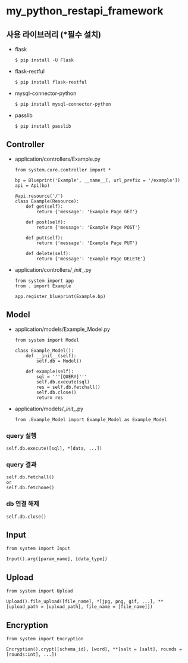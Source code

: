 # my_python_restapi_framework

## 사용 라이브러리 (*필수 설치)
* flask
  ```
  $ pip install -U Flask
  ```
* flask-restful
  ```
  $ pip install flask-restful
  ```
* mysql-connector-python
  ```
  $ pip install mysql-connector-python
  ```
* passlib
  ```
  $ pip install passlib
  ```

## Controller
* application/controllers/Example.py
  ```
  from system.core.controller import *

  bp = Blueprint('Example', __name__[, url_prefix = '/example'])
  api = Api(bp)

  @api.resource('/')
  class Example(Resource):
      def get(self):
          return {'message': 'Example Page GET'}

      def post(self):
          return {'message': 'Example Page POST'}

      def put(self):
          return {'message': 'Example Page PUT'}

      def delete(self):
          return {'message': 'Example Page DELETE'}
  ```
* application/controllers/\__init__.py
  ```
  from system import app
  from . import Example

  app.register_blueprint(Example.bp)
  ```

## Model
* application/models/Example_Model.py
  ```
  from system import Model

  class Example_Model():
      def __init__(self):
          self.db = Model()

      def example(self):
          sql = '''[QUERY]'''
          self.db.execute(sql)
          res = self.db.fetchall()
          self.db.close()
          return res
  ```
* application/models/\__init__.py
  ```
  from .Example_Model import Example_Model as Example_Model
  ```

### query 실행
  ```
  self.db.execute([sql], *[data, ...])
  ```
### query 결과
  ```
  self.db.fetchall()
  or
  self.db.fetchone()
  ```
### db 연결 해제
  ```
  self.db.close()
  ```

## Input
  ```
  from system import Input

  Input().arg([param_name], [data_type])
  ```

## Upload
  ```
  from system import Upload

  Upload().file_upload([file_name], *[jpg, png, gif, ...], **[upload_path = [upload_path], file_name = [file_name]])
  ```

## Encryption
  ```
  from system import Encryption

  Encryption().crypt([schema_id], [word], **[salt = [salt], rounds = [rounds:int], ...])
  ```
